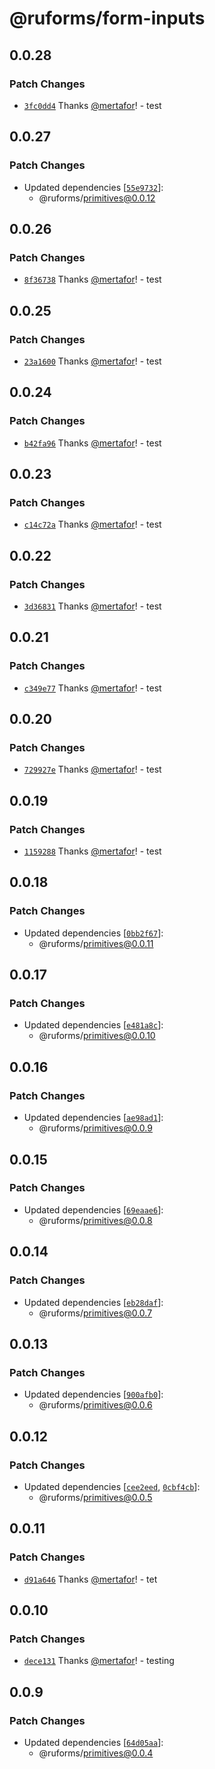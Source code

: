 # @ruforms/form-inputs

## 0.0.28

### Patch Changes

- [`3fc0dd4`](https://github.com/ruforms/workspace/commit/3fc0dd412437abe4ae4bf95457ad2459cf0740dc) Thanks [@mertafor](https://github.com/mertafor)! - test

## 0.0.27

### Patch Changes

- Updated dependencies [[`55e9732`](https://github.com/ruforms/workspace/commit/55e973234e0d56032aab50ca0ea1280125ed3fb7)]:
  - @ruforms/primitives@0.0.12

## 0.0.26

### Patch Changes

- [`8f36738`](https://github.com/ruforms/workspace/commit/8f36738fcbe9de38221aed19105eb02d576a2902) Thanks [@mertafor](https://github.com/mertafor)! - test

## 0.0.25

### Patch Changes

- [`23a1600`](https://github.com/ruforms/workspace/commit/23a16006c36ebdd08ab99292e6a3c952b76cb101) Thanks [@mertafor](https://github.com/mertafor)! - test

## 0.0.24

### Patch Changes

- [`b42fa96`](https://github.com/ruforms/workspace/commit/b42fa967cf2e7b35c628de4e6a98a398dc01b6d4) Thanks [@mertafor](https://github.com/mertafor)! - test

## 0.0.23

### Patch Changes

- [`c14c72a`](https://github.com/ruforms/workspace/commit/c14c72a7cd852d588727d76328800b76e5e20ae1) Thanks [@mertafor](https://github.com/mertafor)! - test

## 0.0.22

### Patch Changes

- [`3d36831`](https://github.com/ruforms/workspace/commit/3d368315087f35d507c9c9a8fa9de95243f4ba7e) Thanks [@mertafor](https://github.com/mertafor)! - test

## 0.0.21

### Patch Changes

- [`c349e77`](https://github.com/ruforms/workspace/commit/c349e771eb725e793bb71a6c70fa96290bfa8d0f) Thanks [@mertafor](https://github.com/mertafor)! - test

## 0.0.20

### Patch Changes

- [`729927e`](https://github.com/ruforms/workspace/commit/729927e15cde2f706981822c3a13b0b32212f6dc) Thanks [@mertafor](https://github.com/mertafor)! - test

## 0.0.19

### Patch Changes

- [`1159288`](https://github.com/ruforms/workspace/commit/115928851110f3dba999fdf66d0248397a0ef110) Thanks [@mertafor](https://github.com/mertafor)! - test

## 0.0.18

### Patch Changes

- Updated dependencies [[`0bb2f67`](https://github.com/ruforms/workspace/commit/0bb2f672afb262fa3ccdc9d8bd4e34213853f1e9)]:
  - @ruforms/primitives@0.0.11

## 0.0.17

### Patch Changes

- Updated dependencies [[`e481a8c`](https://github.com/ruforms/workspace/commit/e481a8cec227a65dbbb119578b515fb2adf24399)]:
  - @ruforms/primitives@0.0.10

## 0.0.16

### Patch Changes

- Updated dependencies [[`ae98ad1`](https://github.com/ruforms/workspace/commit/ae98ad10204f2003c6e44d4ee508c995028cfa3b)]:
  - @ruforms/primitives@0.0.9

## 0.0.15

### Patch Changes

- Updated dependencies [[`69eaae6`](https://github.com/ruforms/workspace/commit/69eaae6508615eef6c186198b01efebe1c0adb24)]:
  - @ruforms/primitives@0.0.8

## 0.0.14

### Patch Changes

- Updated dependencies [[`eb28daf`](https://github.com/ruforms/workspace/commit/eb28dafe8c770f27999ba299f8b7cc3b3131af43)]:
  - @ruforms/primitives@0.0.7

## 0.0.13

### Patch Changes

- Updated dependencies [[`900afb0`](https://github.com/ruforms/workspace/commit/900afb0fa240009ff24eb7486dca4117a6868cb1)]:
  - @ruforms/primitives@0.0.6

## 0.0.12

### Patch Changes

- Updated dependencies [[`cee2eed`](https://github.com/ruforms/workspace/commit/cee2eedc58c22a6743d9e9345a2a81b18aee573c), [`0cbf4cb`](https://github.com/ruforms/workspace/commit/0cbf4cbbf08baf9535a03c6e8cc3d760fbfb061a)]:
  - @ruforms/primitives@0.0.5

## 0.0.11

### Patch Changes

- [`d91a646`](https://github.com/ruforms/workspace/commit/d91a646399627f71bfe0e557e2fead0891d2833d) Thanks [@mertafor](https://github.com/mertafor)! - tet

## 0.0.10

### Patch Changes

- [`dece131`](https://github.com/ruforms/workspace/commit/dece131f3dd49a8e4862519fa7fd4e39208c9573) Thanks [@mertafor](https://github.com/mertafor)! - testing

## 0.0.9

### Patch Changes

- Updated dependencies [[`64d05aa`](https://github.com/ruforms/workspace/commit/64d05aad0dc13403681bc43a3660c58b3788be0e)]:
  - @ruforms/primitives@0.0.4
